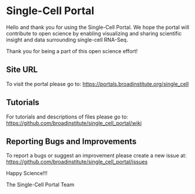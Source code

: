 # Single-Cell Portal

Hello and thank you for using the Single-Cell Portal. We hope the portal will contribute to open science by enabling visualizing and sharing scientific insight and data surrounding single-cell RNA-Seq.

Thank you for being a part of this open science effort!

## Site URL
To visit the portal please go to: https://portals.broadinstitute.org/single_cell

## Tutorials
For tutorials and descriptions of files please go to: https://github.com/broadinstitute/single_cell_portal/wiki

## Reporting Bugs and Improvements
To report a bugs or suggest an improvement please create a new issue at: https://github.com/broadinstitute/single_cell_portal/issues


Happy Science!!!

The Single-Cell Portal Team
